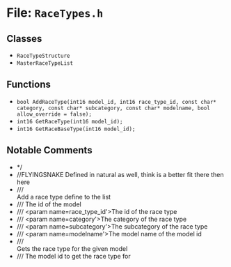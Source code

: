 # File: `RaceTypes.h`

## Classes

- `RaceTypeStructure`
- `MasterRaceTypeList`

## Functions

- `bool AddRaceType(int16 model_id, int16 race_type_id, const char* category, const char* subcategory, const char* modelname, bool allow_override = false);`
- `int16 GetRaceType(int16 model_id);`
- `int16 GetRaceBaseType(int16 model_id);`

## Notable Comments

- */
- //FLYINGSNAKE  Defined in natural as well, think is a better fit there then here
- /// <summary>Add a race type define to the list</summary>
- /// <param name='model_id'>The id of the model</param>
- /// <param name=race_type_id'>The id of the race type</param>
- /// <param name=category'>The category of the race type</param>
- /// <param name=subcategory'>The subcategory of the race type</param>
- /// <param name=modelname'>The model name of the model id</param>
- /// <summary>Gets the race type for the given model</summary>
- /// <param name='model_id'>The model id to get the race type for</param>

